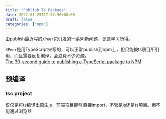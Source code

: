 ```yaml
---
title: "Publish Ts Package"
date: 2022-01-25T17:37:56+08:00
draft: false
categories: ["npm"]
---
```


由publish最近写的`XPeer`包引发的一系列新问题，记录学习所得。

`XPeer`是用TypeScript来写的，可以正常publish到npm上，但只能被ts项目所引用，而且需要反复编译，会浪费不少资源。\
[The 30-second guide to publishing a TypeScript package to NPM](https://cameronnokes.com/blog/the-30-second-guide-to-publishing-a-typescript-package-to-npm/)

## 预编译

### tsc project
仅仅是将ts编译出原生js，前端项目能够直接import，不管是js还是ts项目。但不能通过浏览器<script>标签来引入。

### browserify
browserify能够对js进行bundle操作，让浏览器能够直接引入。至于什么是bundle？
`tinify`是browserify的压缩package，可以让bundle瘦身。
`browserify-global-shim`让某个包可以在windiw对象上全局访问。

## 配置

## publish流程
npm init
配置package.json
"main": "lib/index.js",即import的默认入口
"types": "lib/index.d.ts", 待考察
"exclude"
"include"
"declaration" 如何管理d.ts文件和types属性，让引包用户能够正常拿到type？

npm login

npm publish

## 使用

> npm i -s xpeer

```js
import { XPeer } from 'xpeer'
```

## 总结